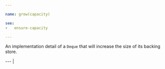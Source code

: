 ```yaml
---

name: grow(capacity)

see:
-   ensure-capacity

---
```


An implementation detail of a `Deque` that will increase the size of its backing
store.

--- |
